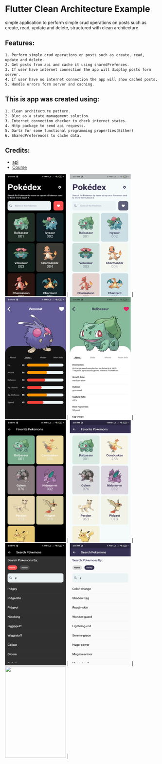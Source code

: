 # Flutter Clean Architecture Example
simple application to perform simple crud operations on posts such as create, read, update and delete, 
structured with clean architecture

## Features:
```
1. Perform simple crud operations on posts such as create, read, update and delete.
2. Get posts from api and cache it using sharedPrefences.
3. If user have internet connection the app will display posts form server.
4. If user have no internet connection the app will show cached posts.
5. Handle errors form server and caching.
```

## This is app was created using:
```
1. Clean architecture pattern.
2. Bloc as a state management solution.
3. Internet connection checker to check internet states.
4. Http package to send api requests.
5. Dartz for some functional programming properties(Either)
6. SharedPreferences to cache data.
```

## Credits:
- [api](https://jsonplaceholder.typicode.com/)
- [Course](https://pokeapi.co/)

<img src="https://github.com/ahmed-moharam-94/flutter_pokedex/blob/master/media/screen_shot_1.jpg" width="200" height="400"> |
<img src="https://github.com/ahmed-moharam-94/flutter_pokedex/blob/master/media/screen_shot_2.jpg" width="200" height="400"> |
<img src="https://github.com/ahmed-moharam-94/flutter_pokedex/blob/master/media/screen_shot_3.jpg" width="200" height="400"> |
<img src="https://github.com/ahmed-moharam-94/flutter_pokedex/blob/master/media/screen_shot_4.jpg" width="200" height="400"> |
<img src="https://github.com/ahmed-moharam-94/flutter_pokedex/blob/master/media/screen_shot_5.jpg" width="200" height="400"> |
<img src="https://github.com/ahmed-moharam-94/flutter_pokedex/blob/master/media/screen_shot_6.jpg" width="200" height="400"> |
<img src="https://github.com/ahmed-moharam-94/flutter_pokedex/blob/master/media/screen_shot_7.jpg" width="200" height="400"> |
<img src="https://github.com/ahmed-moharam-94/flutter_pokedex/blob/master/media/screen_shot_8.jpg" width="200" height="400"> |
<img src="https://github.com/ahmed-moharam-94/flutter_pokedex/blob/master/media/screen_shot_9.jpg" width="200" height="300"> |

